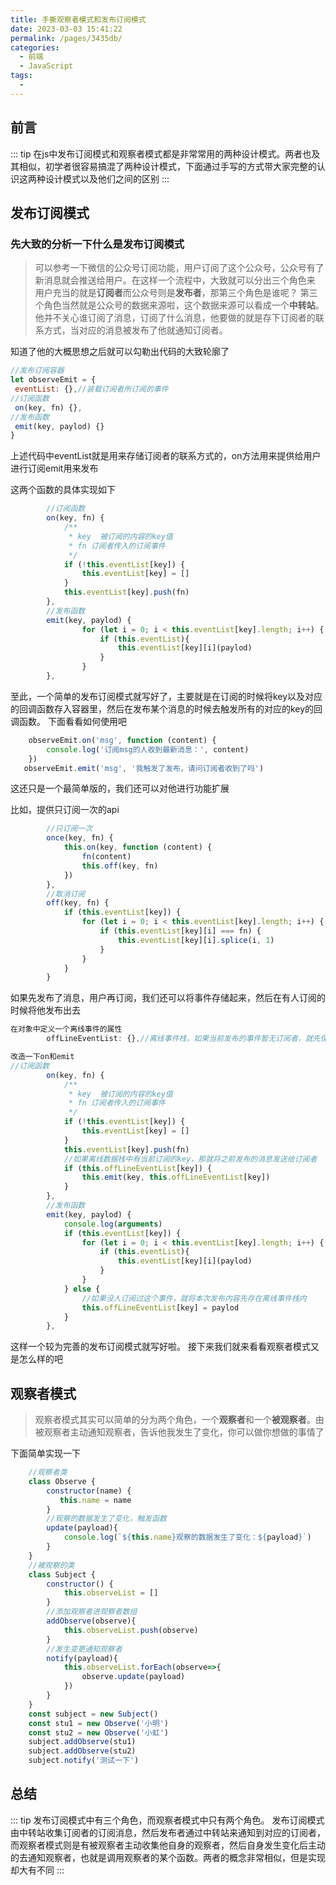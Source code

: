 ```yaml
---
title: 手撕观察者模式和发布订阅模式
date: 2023-03-03 15:41:22
permalink: /pages/3435db/
categories:
  - 前端
  - JavaScript
tags:
  - 
---
```

  
## 前言
::: tip
在js中发布订阅模式和观察者模式都是非常常用的两种设计模式。两者也及其相似，初学者很容易搞混了两种设计模式，下面通过手写的方式带大家完整的认识这两种设计模式以及他们之间的区别
:::

## 发布订阅模式

### 先大致的分析一下什么是发布订阅模式

>可以参考一下微信的公众号订阅功能，用户订阅了这个公众号，公众号有了新消息就会推送给用户。在这样一个流程中，大致就可以分出三个角色来 用户充当的就是**订阅者**而公众号则是**发布者**，那第三个角色是谁呢？ 第三个角色当然就是公众号的数据来源啦，这个数据来源可以看成一个**中转站**。他并不关心谁订阅了消息，订阅了什么消息，他要做的就是存下订阅者的联系方式，当对应的消息被发布了他就通知订阅者。

知道了他的大概思想之后就可以勾勒出代码的大致轮廓了
```js
//发布订阅容器
let observeEmit = {
 eventList: {},//装载订阅者所订阅的事件
//订阅函数
 on(key, fn) {},
//发布函数
 emit(key, paylod) {}
}
```

上述代码中eventList就是用来存储订阅者的联系方式的，on方法用来提供给用户进行订阅emit用来发布

这两个函数的具体实现如下

```js
        //订阅函数
        on(key, fn) {
            /**
             * key  被订阅的内容的key值
             * fn 订阅者传入的订阅事件
             */
            if (!this.eventList[key]) {
                this.eventList[key] = []
            }
            this.eventList[key].push(fn)
        },
        //发布函数
        emit(key, paylod) {
                for (let i = 0; i < this.eventList[key].length; i++) {
                    if (this.eventList){
                        this.eventList[key][i](paylod)
                    }
                }
        },
```
至此，一个简单的发布订阅模式就写好了，主要就是在订阅的时候将key以及对应的回调函数存入容器里，然后在发布某个消息的时候去触发所有的对应的key的回调函数。
下面看看如何使用吧

```js
    observeEmit.on('msg', function (content) {
        console.log('订阅msg的人收到最新消息：', content)
    })
   observeEmit.emit('msg', '我触发了发布，请问订阅者收到了吗')
```
这还只是一个最简单版的，我们还可以对他进行功能扩展

比如，提供只订阅一次的api

```js
        //只订阅一次
        once(key, fn) {
            this.on(key, function (content) {
                fn(content)
                this.off(key, fn)
            })
        },
        //取消订阅
        off(key, fn) {
            if (this.eventList[key]) {
                for (let i = 0; i < this.eventList[key].length; i++) {
                    if (this.eventList[key][i] === fn) {
                        this.eventList[key][i].splice(i, 1)
                    }
                }
            }
        }
```

如果先发布了消息，用户再订阅，我们还可以将事件存储起来，然后在有人订阅的时候将他发布出去

```js
在对象中定义一个离线事件的属性
        offLineEventList: {},//离线事件栈，如果当前发布的事件暂无订阅者，就先保存到此事件栈中，等下次有人订阅了再将此消息发布给他

改造一下on和emit
//订阅函数
        on(key, fn) {
            /**
             * key  被订阅的内容的key值
             * fn 订阅者传入的订阅事件
             */
            if (!this.eventList[key]) {
                this.eventList[key] = []
            }
            this.eventList[key].push(fn)
            //如果离线数据栈中有当前订阅的key，那就将之前发布的消息发送给订阅者
            if (this.offLineEventList[key]) {
                this.emit(key, this.offLineEventList[key])
            }
        },
        //发布函数
        emit(key, paylod) {
            console.log(arguments)
            if (this.eventList[key]) {
                for (let i = 0; i < this.eventList[key].length; i++) {
                    if (this.eventList){
                        this.eventList[key][i](paylod)
                    }
                }
            } else {
                //如果没人订阅过这个事件，就将本次发布内容先存在离线事件栈内
                this.offLineEventList[key] = paylod
            }
        },
```
这样一个较为完善的发布订阅模式就写好啦。
接下来我们就来看看观察者模式又是怎么样的吧

## 观察者模式
>观察者模式其实可以简单的分为两个角色，一个**观察者**和一个**被观察者**。由被观察者主动通知观察者，告诉他我发生了变化，你可以做你想做的事情了

下面简单实现一下

```js
    //观察者类
    class Observe {
        constructor(name) {
           this.name = name
        }
        //观察的数据发生了变化，触发函数
        update(payload){
            console.log(`${this.name}观察的数据发生了变化：${payload}`)
        }
    }
    //被观察的类
    class Subject {
        constructor() {
            this.observeList = []
        }
        //添加观察者进观察者数组
        addObserve(observe){
            this.observeList.push(observe)
        }
        //发生变更通知观察者
        notify(payload){
            this.observeList.forEach(observe=>{
                observe.update(payload)
            })
        }
    }
    const subject = new Subject()
    const stu1 = new Observe('小明')
    const stu2 = new Observe('小虹')
    subject.addObserve(stu1)
    subject.addObserve(stu2)
    subject.notify('测试一下')
```
## 总结
::: tip
发布订阅模式中有三个角色，而观察者模式中只有两个角色。
发布订阅模式由中转站收集订阅者的订阅消息，然后发布者通过中转站来通知到对应的订阅者，
而观察者模式则是有被观察者主动收集他自身的观察者，然后自身发生变化后主动的去通知观察者，也就是调用观察者的某个函数。两者的概念非常相似，但是实现却大有不同
:::


